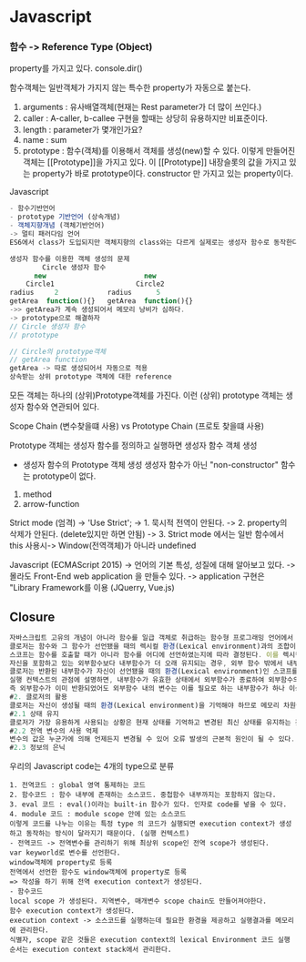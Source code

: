 # Javascript
### 함수 -> Reference Type (Object)
property를 가지고 있다. console.dir()

함수객체는 일반객체가 가지지 않는 특수한 property가 자동으로 붙는다.
1. arguments : 유사배열객체(현재는 Rest parameter가 더 많이 쓰인다.)
2. caller : A-caller, b-callee 구현을 할때는 상당히 유용하지만 비표준이다.
3. length : parameter가 몇개인가요?
4. name : sum
5. prototype : 함수(객체)를 이용해서 객체를 생성(new)할 수 있다. 
이렇게 만들어진 객체는 [[Prototype]]을 가지고 있다. 이 [[Prototype]] 내장슬롯의 값을 가지고 있는 property가 바로 prototype이다. constructor 만 가지고 있는 property이다.

Javascript
```javascript
- 함수기반언어
- prototype 기반언어 (상속개념)
- 객체지향개념 (객체기반언어)
-> 멀티 패러다임 언어
ES6에서 class가 도입되지만 객체지향의 class와는 다르게 실제로는 생성자 함수로 동작한다.

생성자 함수를 이용한 객체 생성의 문제
        Circle 생성자 함수
      new                        new 
    Circle1                    Circle2
radius     2            radius      5
getArea  function(){}   getArea  function(){}
->> getArea가 계속 생성되어서 메모리 낭비가 심하다.
-> prototype으로 해결하자
// Circle 생성자 함수
// prototype

// Circle의 prototype객체
// getArea function
getArea -> 따로 생성되어서 자동으로 적용
상속받는 상위 prototype 객체에 대한 reference
```
모든 객체는 하나의 (상위)Prototype객체를 가진다.
이런 (상위) prototype 객체는 생성자 함수와 연관되어 있다.

Scope Chain (변수찾을떄 사용) vs Prototype Chain (프로토 찾을떄 사용)

Prototype 객체는 생성자 함수를 정의하고 실행하면 생성자 함수 객체 생성
+ 생성자 함수의 Prototype 객체 생성
생성자 함수가 아닌 "non-constructor" 함수는 prototype이 없다.
1. method
2. arrow-function

Strict mode (엄격)
-> 'Use Strict';
-> 1. 묵시적 전역이 안된다.
-> 2. property의 삭제가 안된다. (delete있지만 하면 안됨)
-> 3. Strict mode 에서는 일반 함수에서 this 사용시-> Window(전역객체)가 아니라 undefined

Javascript (ECMAScript 2015)
-> 언어의 기본 특성, 성질에 대해 알아보고 있다. -> 몰라도 Front-End web application 을 만들수 있다.
-> application 구현은 "Library Framework를 이용 (JQuerry, Vue.js)
 
## Closure
```javascript
자바스크립트 고유의 개념이 아니라 함수를 일급 객체로 취급하는 함수형 프로그래밍 언어에서 사용되는 중요한 특성이다.
클로저는 함수와 그 함수가 선언됐을 때의 렉시컬 환경(Lexical environment)과의 조합이다.
스코프는 함수를 호출할 때가 아니라 함수를 어디에 선언하였는지에 따라 결정된다. 이를 렉시컬 스코핑(Lexical scoping)라 한다. 
자신을 포함하고 있는 외부함수보다 내부함수가 더 오래 유지되는 경우, 외부 함수 밖에서 내부함수가 호출되더라도 외부함수의 지역 변수에 접근할 수 있는데 이러한 함수를 클로저(Closure)라고 부른다. 
클로저는 반환된 내부함수가 자신이 선언됐을 때의 환경(Lexical environment)인 스코프를 기억하여 자신이 선언됐을 때의 환경(스코프) 밖에서 호출되어도 그 환경(스코프)에 접근할 수 있는 함수를 말한다.
실행 컨텍스트의 관점에 설명하면, 내부함수가 유효한 상태에서 외부함수가 종료하여 외부함수의 실행 컨텍스트가 반환되어도, 외부함수 실행 컨텍스트 내의 활성 객체(Activation object)(변수, 함수 선언 등의 정보를 가지고 있다)는 내부함수에 의해 참조되는 한 유효하여 내부함수가 스코프 체인을 통해 참조할 수 있는 것을 의미한다.
즉 외부함수가 이미 반환되었어도 외부함수 내의 변수는 이를 필요로 하는 내부함수가 하나 이상 존재하는 경우 계속 유지된다. 이때 내부함수가 외부함수에 있는 변수의 복사본이 아니라 실제 변수에 접근한다는 것에 주의하여야 한다.
#2. 클로저의 활용
클로저는 자신이 생성될 때의 환경(Lexical environment)을 기억해야 하므로 메모리 차원에서 손해를 볼 수 있지만 클로저가 유용하게 사용되는 상황에 대해 살펴보자.
#2.1 상태 유지
클로저가 가장 유용하게 사용되는 상황은 현재 상태를 기억하고 변경된 최신 상태를 유지하는 것이다. 클로저는 현재 상태를 기억하고 이 상태가 변경되어도 최신 상태를 유지해야 하는 상황에 매우 유용하다. 클로저라는 기능이 없다면 상태를 유지하기 위해 전역 변수를 사용할 수 밖에 없다. 
#2.2 전역 변수의 사용 억제
변수의 값은 누군가에 의해 언제든지 변경될 수 있어 오류 발생의 근본적 원인이 될 수 있다. 상태 변경이나 가변(mutable) 데이터를 피하고 불변성(Immutability)을 지향하는 함수형 프로그래밍에서 부수 효과(Side effect)를 최대한 억제하여 오류를 피하고 프로그램의 안정성을 높이기 위해 클로저는 적극적으로 사용된다.
#2.3 정보의 은닉
```
우리의 Javascript code는 4개의 type으로 분류
```
1. 전역코드 : global 영역 통제하는 코드
2. 함수코드 : 함수 내부에 존재하는 소스코드. 중첩함수 내부까지는 포함하지 않는다.
3. eval 코드 : eval()이라는 built-in 함수가 있다. 인자로 code를 넣을 수 있다. 
4. module 코드 : module scope 안에 있는 소스코드
이렇게 코드를 나누는 이유는 특정 type 의 코드가 실행되면 execution context가 생성하고 동작하는 방식이 달라지기 때문이다. (실행 컨텍스트)
- 전역코드 -> 전역변수를 관리하기 위해 최상위 scope인 전역 scope가 생성된다.
var keyworld로 변수를 선언한다.   
window객체에 property로 등록
전역에서 선언한 함수도 window객체에 property로 등록   
=> 작성을 하기 위해 전역 execution context가 생성된다.
- 함수코드
local scope 가 생성된다. 지역변수, 매개변수 scope chain도 만들어져야한다.
함수 execution context가 생성된다. 
execution context -> 소스코드를 실행하는데 필요한 환경을 제공하고 실행결과를 메모리에 관리한다.
식별자, scope 같은 것들은 execution context의 lexical Environment 코드 실행 순서는 execution context stack에서 관리한다.
```